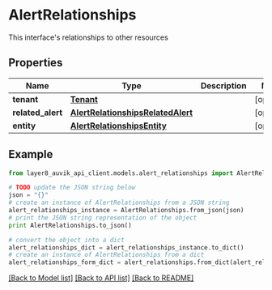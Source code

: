 # AlertRelationships

This interface's relationships to other resources

## Properties
Name | Type | Description | Notes
------------ | ------------- | ------------- | -------------
**tenant** | [**Tenant**](Tenant.md) |  | [optional] 
**related_alert** | [**AlertRelationshipsRelatedAlert**](AlertRelationshipsRelatedAlert.md) |  | [optional] 
**entity** | [**AlertRelationshipsEntity**](AlertRelationshipsEntity.md) |  | [optional] 

## Example

```python
from layer8_auvik_api_client.models.alert_relationships import AlertRelationships

# TODO update the JSON string below
json = "{}"
# create an instance of AlertRelationships from a JSON string
alert_relationships_instance = AlertRelationships.from_json(json)
# print the JSON string representation of the object
print AlertRelationships.to_json()

# convert the object into a dict
alert_relationships_dict = alert_relationships_instance.to_dict()
# create an instance of AlertRelationships from a dict
alert_relationships_form_dict = alert_relationships.from_dict(alert_relationships_dict)
```
[[Back to Model list]](../README.md#documentation-for-models) [[Back to API list]](../README.md#documentation-for-api-endpoints) [[Back to README]](../README.md)


